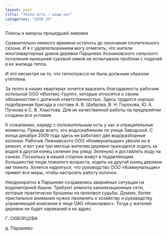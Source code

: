 ```yaml
---
layout: post
title: "Тепло есть – воды нет"
categories: "2010 23"
---
```


Плюсы и минусы прошедшей зимовки

Сравнительно немного времени осталось до окончания отопительного сезона. И я с удовлетворением могу отметить, что жители многоквартирных домов деревни Паршнево Хозниковского сельского поселения нынешней суровой зимой не испытывали проблем с подачей в их жилища тепла.

И это несмотря на то, что теплотрасса не была должным образом утеплена.

За тепло в наших квартирах хочется выразить благодарность рабочим котельной ООО «Изотекс-Групп», которые относятся к своем обязанностям с должной ответственностью. Здесь трудится хорошо подобранная бригада в составе А. В. Шаброва, В. Н. Горохова, Ю. А. Пучкова и С. В. Хлыстова. Для их качественной работы на предприятии созданы все условия.

К сожалению, наряду с положительным есть у нас и отрицательные моменты. Прежде всего, это водоснабжение по улице Заводской. С конца декабря 2009 года здесь не работают две водоразборные колонки. Рабочие Лежневского ООО «Коммунальщик» увезли их в ремонт, и вот уже три месяца жителям деревни приходится ходить за водой в другой конец селения (на улицу Зеленую) и доставлять воду на санках. Поскольку в нашей стороне живут в подавляющем большинстве люди пожилого возраста, ходить на другой конец деревни им тяжело. Хочется надеяться, что руководство ООО «Коммунальщик» примет все меры, чтобы настроить работу колонок.

Неоднократно в Паршневе создавались аварийные ситуации на водонапорной башне. Требуют ремонта канализационные сети, которые практически брошены на произвол судьбы. Думаю, более пристальное внимание нужно проявлять к хозяйству и руководству управляющей компании в лице ОАО «Комсервис». Тогда у жителей деревни не будет нареканий в их адрес.

Г. СКВОРЦОВА

д. Паршнево


